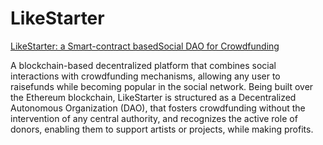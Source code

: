 # LikeStarter
[LikeStarter: a Smart-contract basedSocial DAO for Crowdfunding](https://ieeexplore.ieee.org/document/8845133)

A blockchain-based decentralized platform that combines social interactions with crowdfunding mechanisms, allowing any user to raisefunds while becoming popular in the social network. Being built over the Ethereum blockchain, LikeStarter is structured as a Decentralized Autonomous Organization (DAO), that fosters crowdfunding without the intervention of any central authority, and recognizes the active role of donors, enabling them to support artists or projects, while making profits.


